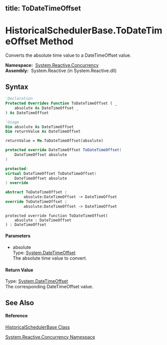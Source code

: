 title: ToDateTimeOffset
---
# HistoricalSchedulerBase.ToDateTimeOffset Method

Converts the absolute time value to a DateTimeOffset value.

**Namespace:**  [System.Reactive.Concurrency](System.Reactive.Concurrency/System.Reactive.Concurrency)  
**Assembly:**  System.Reactive (in System.Reactive.dll)

## Syntax

```vb
'Declaration
Protected Overrides Function ToDateTimeOffset ( _
    absolute As DateTimeOffset _
) As DateTimeOffset
```

```vb
'Usage
Dim absolute As DateTimeOffset
Dim returnValue As DateTimeOffset

returnValue = Me.ToDateTimeOffset(absolute)
```

```csharp
protected override DateTimeOffset ToDateTimeOffset(
    DateTimeOffset absolute
)
```

```c++
protected:
virtual DateTimeOffset ToDateTimeOffset(
    DateTimeOffset absolute
) override
```

```fsharp
abstract ToDateTimeOffset : 
        absolute:DateTimeOffset -> DateTimeOffset 
override ToDateTimeOffset : 
        absolute:DateTimeOffset -> DateTimeOffset 
```

```jscript
protected override function ToDateTimeOffset(
    absolute : DateTimeOffset
) : DateTimeOffset
```

#### Parameters

- absolute  
  Type: [System.DateTimeOffset](https://msdn.microsoft.com/en-us/library/Bb341783)  
  The absolute time value to convert.

#### Return Value

Type: [System.DateTimeOffset](https://msdn.microsoft.com/en-us/library/Bb341783)  
The corresponding DateTimeOffset value.

## See Also

#### Reference

[HistoricalSchedulerBase Class](HistoricalSchedulerBase/HistoricalSchedulerBase)

[System.Reactive.Concurrency Namespace](System.Reactive.Concurrency/System.Reactive.Concurrency)
